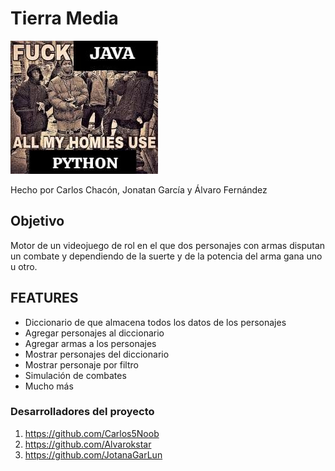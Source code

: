 # Tierra Media

![](img/meme.jpg)

Hecho por Carlos Chacón, Jonatan García y Álvaro Fernández

## Objetivo

Motor de un videojuego de rol en el que dos personajes con armas disputan un combate y dependiendo de la suerte y de la potencia del arma gana uno u otro. 

## FEATURES

- Diccionario de que almacena todos los datos de los personajes
- Agregar personajes al diccionario
- Agregar armas a los personajes
- Mostrar personajes del diccionario
- Mostrar personaje por filtro
- Simulación de combates
- Mucho más

### Desarrolladores del proyecto
1. https://github.com/Carlos5Noob
2. https://github.com/Alvarokstar
3. https://github.com/JotanaGarLun